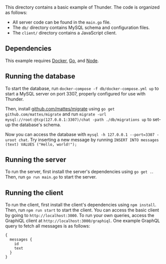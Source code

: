 This directory contains a basic example of Thunder. The code is organized as follows:

- All server code can be found in the `main.go` file.
- The `db/` directory contains MySQL schema and configuration files.
- The `client/` directory contains a JavaScript client.

## Dependencies

This example requires [Docker](https://docker.com), [Go](https://golang.org/),
and [Node](https://nodejs.org/).

## Running the database

To start the database, run `docker-compose -f db/docker-compose.yml up` to
start a MySQL server on port 3307, properly configured for use with Thunder. 

Then, install [github.com/mattes/migrate](https://github.com/mattes/migrate)
using `go get github.com/mattes/migrate` and run `migrate -url
mysql://root:@tcp(127.0.0.1:3307)/chat -path ./db/migrations up` to set-up the
database's schema.

Now you can access the database with `mysql -h 127.0.0.1 --port=3307 -uroot
chat`. Try inserting a new message by running
`INSERT INTO messages (text) VALUES ("Hello, world!");`

## Running the server

To run the server, first install the server's dependencies using
`go get .`.
Then, run `go run main.go` to start the server.

## Running the client

To run the client, first install the client's dependencies using `npm install`.
Then, run `npm run start` to start the client. You can access the basic client
by going to `http://localhost:3000`. To run your own queries, access the
GraphiQL client at `http://localhost:3000/graphiql`. One example GraphQL query
to fetch all messages is as follows:
```
{
  messages {
    id
    text
  }
}
```

